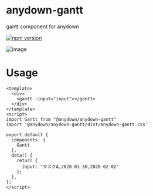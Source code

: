 # anydown-gantt
gantt component for anydown

[![npm version](https://badge.fury.io/js/%40anydown%2Fanydown-gantt.svg)](https://badge.fury.io/js/%40anydown%2Fanydown-gantt)

![image](https://user-images.githubusercontent.com/3132889/72329536-42479c00-36f8-11ea-9ef8-0fd052c54289.png)

# Usage

```vue
<template>
  <div>
    <gantt :input="input"></gantt>
  </div>
</template>
<script>
import Gantt from "@anydown/anydown-gantt"
import '@anydown/anydown-gantt/dist/anydown-gantt.css'

export default {
  components: {
    Gantt
  },
  data() {
    return {
      input: "タスクA,2020-01-30,2020-02-02"
    };
  },
};
</script>
```